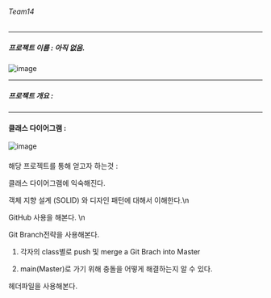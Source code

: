 ###### Team14

-----------------------------------------

##### 프로젝트 이름 : 아직 없음. 

![image](https://github.com/user-attachments/assets/eb6368e3-7d29-44d1-b589-f5a4b5a9cd73)

-----------------------------------------

##### 프로젝트 개요 : 

-----------------------------------------

#### 클래스 다이어그램 : 
![image](https://github.com/user-attachments/assets/618106a3-992a-43ac-9433-de76e57ec0c1)

####  



해당 프로젝트를 통해 얻고자 하는것  : 

클래스 다이어그램에 익숙해진다.

객체 지향 설계 (SOLID) 와 디자인 패턴에 대해서 이해한다.\n

GitHub 사용을 해본다. \n

Git Branch전략을 사용해본다. 

 1. 각자의 class별로 push 및 merge a Git Brach into Master
 
 2. main(Master)로 가기 위해 충돌을 어떻게 해결하는지 알 수 있다.


헤더파일을 사용해본다.
